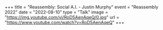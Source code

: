 +++
title = "Reassembly: Social A.I. - Justin Murphy"
event = "Reassembly 2022"
date = "2022-08-10"
type = "Talk"
image = "https://img.youtube.com/vi/RoD5AenAqeQ/0.jpg"
url = "https://www.youtube.com/watch?v=RoD5AenAqeQ"
+++